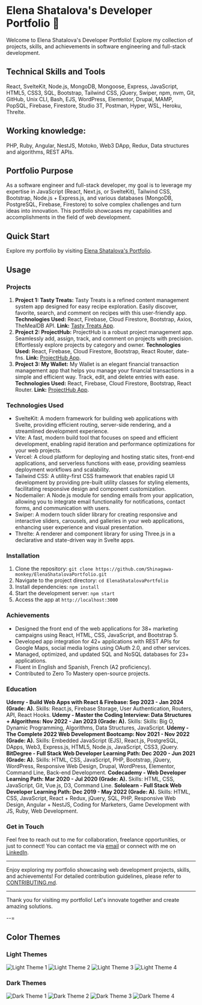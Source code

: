 # Elena Shatalova's Developer Portfolio 🚀

Welcome to Elena Shatalova's Developer Portfolio! Explore my collection of projects, skills, and achievements in software engineering and full-stack development.

## Technical Skills and Tools

React, SvelteKit, Node.js, MongoDB, Mongoose, Express, JavaScript, HTML5, CSS3, SQL, Bootstrap, Tailwind CSS, jQuery, Swiper, npm, nvm, Git, GitHub, Unix CLI, Bash, EJS, WordPress, Elementor, Drupal, MAMP, PopSQL, Firebase, Firestore, Studio 3T, Postman, Hyper, WSL, Heroku, Threlte.

## Working knowledge: 

PHP, Ruby, Angular, NestJS, Motoko, Web3 DApp, Redux, Data structures and algorithms, REST APIs. 

## Portfolio Purpose

As a software engineer and full-stack developer, my goal is to leverage my expertise in JavaScript (React, Next.js, or SvelteKit), Tailwind CSS, Bootstrap, Node.js + Express.js, and various databases (MongoDB, PostgreSQL, Firebase, Firestore) to solve complex challenges and turn ideas into innovation. This portfolio showcases my capabilities and accomplishments in the field of web development.

## Quick Start

Explore my portfolio by visiting [Elena Shatalova's Portfolio](https://elena-shatalova-portfolio.vercel.app/).

## Usage

### Projects

1. **Project 1: Tasty Treats:** Tasty Treats is a refined content management system app designed for easy recipe exploration. Easily discover, favorite, search, and comment on recipes with this user-friendly app.
**Technologies Used:** React, Firebase, Cloud Firestore, Bootstrap, Axios, TheMealDB API.
**Link:** [Tasty Treats App](https://tasty-treats-site.web.app/).
2. **Project 2: ProjectHub:** ProjectHub is a robust project management app. Seamlessly add, assign, track, and comment on projects with precision. Effortlessly explore projects by category and owner.
**Technologies Used:** React, Firebase, Cloud Firestore, Bootstrap, React Router, date-fns.
**Link:** [ProjectHub App](https://project-hub-site.web.app/).
3. **Project 3: My Wallet:** My Wallet is an elegant financial transaction management app that helps you manage your financial transactions in a simple and efficient way. Track, edit, and delete entries with ease.
**Technologies Used:** React, Firebase, Cloud Firestore, Bootstrap, React Router.
**Link:** [ProjectHub App](https://my-wallet-site.web.app/).

### Technologies Used

- SvelteKit: A modern framework for building web applications with Svelte, providing efficient routing, server-side rendering, and a streamlined development experience.
- Vite: A fast, modern build tool that focuses on speed and efficient development, enabling rapid iteration and performance optimizations for your web projects.
- Vercel: A cloud platform for deploying and hosting static sites, front-end applications, and serverless functions with ease, providing seamless deployment workflows and scalability.
- Tailwind CSS: A utility-first CSS framework that enables rapid UI development by providing pre-built utility classes for styling elements, facilitating responsive design and component customization.
- Nodemailer: A Node.js module for sending emails from your application, allowing you to integrate email functionality for notifications, contact forms, and communication with users.
- Swiper: A modern touch slider library for creating responsive and interactive sliders, carousels, and galleries in your web applications, enhancing user experience and visual presentation.
- Threlte: A renderer and component library for using Three.js in a declarative and state-driven way in Svelte apps.

### Installation

1. Clone the repository: `git clone https://github.com/Shinagawa-monkey/ElenaShatalovaPortfolio.git`
2. Navigate to the project directory: `cd ElenaShatalovaPortfolio`
3. Install dependencies: `npm install`
4. Start the development server: `npm start`
5. Access the app at `http://localhost:3000`

### Achievements

- Designed the front end of the web applications for 38+ marketing campaigns using React, HTML, CSS, JavaScript, and Bootstrap 5.
- Developed app integration for 42+ applications with REST APIs for Google Maps, social media logins using OAuth 2.0, and other services.
- Managed, optimized, and updated SQL and NoSQL databases for 23+ applications.
- Fluent in English and Spanish, French (A2 proficiency).
- Contributed to Zero To Mastery open-source projects.

### Education

**Udemy - Build Web Apps with React & Firebase: Sep 2023 - Jan 2024 (Grade: A).** Skills: React.js, Firebase Storage, User Authentication, Routers, API, React Hooks.
**Udemy - Master the Coding Interview: Data Structures + Algorithms: Nov 2022 - Jan 2023 (Grade: A).** Skills: Skills: Big O, Dynamic Programming, Algorithms, Data Structures, JavaScript.
**Udemy - The Complete 2022 Web Development Bootcamp: Nov 2021 - Nov 2022 (Grade: A).** 
Skills: Embedded JavaScript (EJS), React.js, PostgreSQL, DApps, Web3, Express.js, HTML5, Node.js, JavaScript, CSS3, jQuery.
**BitDegree - Full Stack Web Developer Learning Path: Dec 2020 - Jun 2021 (Grade: A).** 
Skills: HTML, CSS, JavaScript, PHP, Bootstrap, jQuery, WordPress, Responsive Web Design, Drupal, WordPress, Elementor, Command Line, Back-end Development.
**Codecademy - Web Developer Learning Path: Mar 2020 - Jul 2020 (Grade: A).** 
Skills: HTML, CSS, JavaScript, Git, Vue.js, D3, Command Line.
**Sololearn - Full Stack Web Developer Learning Path: Dec 2019 - May 2022 (Grade: A).** 
Skills: HTML, CSS, JavaScript, React + Redux, jQuery, SQL, PHP, Responsive Web Design, Angular + NestJS, Coding for Marketers, Game Development with JS, Ruby, Web Development.

### Get in Touch

Feel free to reach out to me for collaboration, freelance opportunities, or just to connect! You can contact me via [email](mailto:elenashatalova.it@gmail.com) or connect with me on [LinkedIn](https://www.linkedin.com/in/elena-shatalova/).

---

Enjoy exploring my portfolio showcasing web development projects, skills, and achievements! For detailed contribution guidelines, please refer to [CONTRIBUTING.md](CONTRIBUTING.md).

---

Thank you for visiting my portfolio! Let's innovate together and create amazing solutions.

--=

## Color Themes

### Light Themes
![Light Theme 1](/screenshots/portfolioLight1.jpg "Light Theme 1")
![Light Theme 2](/screenshots/portfolioLight2.jpg "Light Theme 2")
![Light Theme 3](/screenshots/portfolioLight3.jpg "Light Theme 3")
![Light Theme 4](/screenshots/portfolioLight4.jpg "Light Theme 4")

### Dark Themes
![Dark Theme 1](/screenshots/portfolioDark1.jpg "Dark Theme 1")
![Dark Theme 2](/screenshots/portfolioDark2.jpg "Dark Theme 2")
![Dark Theme 3](/screenshots/portfolioDark3.jpg "Dark Theme 3")
![Dark Theme 4](/screenshots/portfolioDark4.jpg "Dark Theme 4")